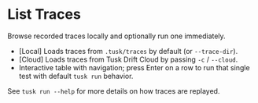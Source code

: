 # List Traces

Browse recorded traces locally and optionally run one immediately.

- [Local] Loads traces from `.tusk/traces` by default (or `--trace-dir`).
- [Cloud] Loads traces from Tusk Drift Cloud by passing `-c` / `--cloud`.
- Interactive table with navigation; press Enter on a row to run that single test with default `tusk run` behavior.

See `tusk run --help` for more details on how traces are replayed.
